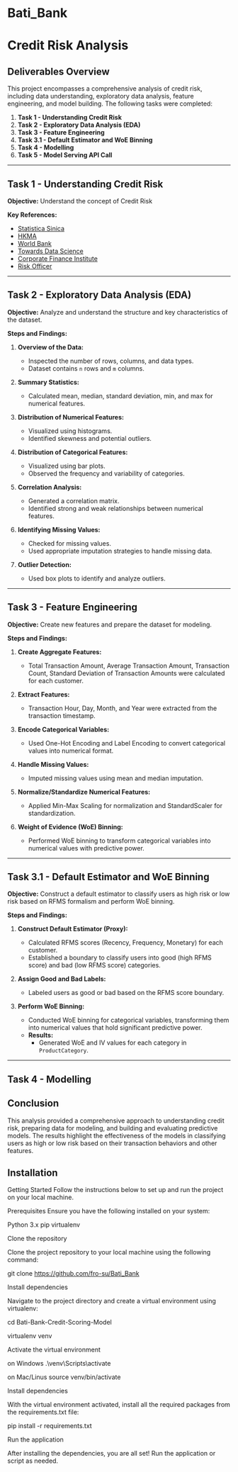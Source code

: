 # Bati_Bank

# Credit Risk Analysis

## Deliverables Overview

This project encompasses a comprehensive analysis of credit risk, including data understanding, exploratory data analysis, feature engineering, and model building. The following tasks were completed:

1. **Task 1 - Understanding Credit Risk**
2. **Task 2 - Exploratory Data Analysis (EDA)**
3. **Task 3 - Feature Engineering**
4. **Task 3.1 - Default Estimator and WoE Binning**
5. **Task 4 - Modelling**
6. **Task 5 - Model Serving API Call**

---

## Task 1 - Understanding Credit Risk

**Objective:** Understand the concept of Credit Risk

**Key References:**

- [Statistica Sinica](https://www3.stat.sinica.edu.tw/statistica/oldpdf/A28n535.pdf)
- [HKMA](https://www.hkma.gov.hk/media/eng/doc/key-functions/financial-infrastructure/alternative_credit_scoring.pdf)
- [World Bank](https://thedocs.worldbank.org/en/doc/935891585869698451-0130022020/original/CREDITSCORINGAPPROACHESGUIDELINESFINALWEB.pdf)
- [Towards Data Science](https://towardsdatascience.com/how-to-develop-a-credit-risk-model-and-scorecard-91335fc01f03)
- [Corporate Finance Institute](https://corporatefinanceinstitute.com/resources/commercial-lending/credit-risk/)
- [Risk Officer](https://www.risk-officer.com/Credit_Risk.htm)

---

## Task 2 - Exploratory Data Analysis (EDA)

**Objective:** Analyze and understand the structure and key characteristics of the dataset.

**Steps and Findings:**

1. **Overview of the Data:**

   - Inspected the number of rows, columns, and data types.
   - Dataset contains `n` rows and `m` columns.

2. **Summary Statistics:**

   - Calculated mean, median, standard deviation, min, and max for numerical features.

3. **Distribution of Numerical Features:**

   - Visualized using histograms.
   - Identified skewness and potential outliers.

4. **Distribution of Categorical Features:**

   - Visualized using bar plots.
   - Observed the frequency and variability of categories.

5. **Correlation Analysis:**

   - Generated a correlation matrix.
   - Identified strong and weak relationships between numerical features.

6. **Identifying Missing Values:**

   - Checked for missing values.
   - Used appropriate imputation strategies to handle missing data.

7. **Outlier Detection:**
   - Used box plots to identify and analyze outliers.

---

## Task 3 - Feature Engineering

**Objective:** Create new features and prepare the dataset for modeling.

**Steps and Findings:**

1. **Create Aggregate Features:**

   - Total Transaction Amount, Average Transaction Amount, Transaction Count, Standard Deviation of Transaction Amounts were calculated for each customer.

2. **Extract Features:**

   - Transaction Hour, Day, Month, and Year were extracted from the transaction timestamp.

3. **Encode Categorical Variables:**

   - Used One-Hot Encoding and Label Encoding to convert categorical values into numerical format.

4. **Handle Missing Values:**

   - Imputed missing values using mean and median imputation.

5. **Normalize/Standardize Numerical Features:**

   - Applied Min-Max Scaling for normalization and StandardScaler for standardization.

6. **Weight of Evidence (WoE) Binning:**
   - Performed WoE binning to transform categorical variables into numerical values with predictive power.

---

## Task 3.1 - Default Estimator and WoE Binning

**Objective:** Construct a default estimator to classify users as high risk or low risk based on RFMS formalism and perform WoE binning.

**Steps and Findings:**

1. **Construct Default Estimator (Proxy):**

   - Calculated RFMS scores (Recency, Frequency, Monetary) for each customer.
   - Established a boundary to classify users into good (high RFMS score) and bad (low RFMS score) categories.

2. **Assign Good and Bad Labels:**

   - Labeled users as good or bad based on the RFMS score boundary.

3. **Perform WoE Binning:**
   - Conducted WoE binning for categorical variables, transforming them into numerical values that hold significant predictive power.
   - **Results:**
     - Generated WoE and IV values for each category in `ProductCategory`.

---

## Task 4 - Modelling

## Conclusion

This analysis provided a comprehensive approach to understanding credit risk, preparing data for modeling, and building and evaluating predictive models. The results highlight the effectiveness of the models in classifying users as high or low risk based on their transaction behaviors and other features.

## Installation
Getting Started
Follow the instructions below to set up and run the project on your local machine.

Prerequisites Ensure you have the following installed on your system:

Python 3.x pip virtualenv

Clone the repository

Clone the project repository to your local machine using the following command:

git clone https://github.com/fro-su/Bati_Bank

Install dependencies

Navigate to the project directory and create a virtual environment using virtualenv:

cd Bati-Bank-Credit-Scoring-Model

virtualenv venv

Activate the virtual environment

on Windows .\venv\Scripts\activate

on Mac/Linus source venv/bin/activate

Install dependencies

With the virtual environment activated, install all the required packages from the
requirements.txt file:

pip install -r requirements.txt

Run the application

After installing the dependencies, you are all set! Run the application or script as needed.
